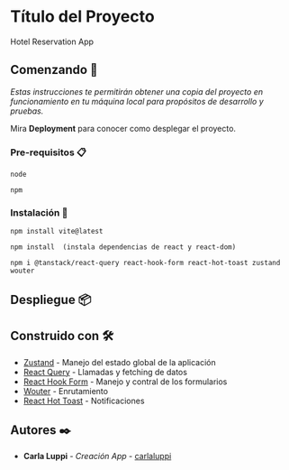 # Título del Proyecto

Hotel Reservation App

## Comenzando 🚀

_Estas instrucciones te permitirán obtener una copia del proyecto en funcionamiento en tu máquina local para propósitos de desarrollo y pruebas._

Mira **Deployment** para conocer como desplegar el proyecto.


### Pre-requisitos 📋

```
node 
```
```
npm 
```

### Instalación 🔧

```
npm install vite@latest
```
```
npm install  (instala dependencias de react y react-dom) 
```

```
npm i @tanstack/react-query react-hook-form react-hot-toast zustand wouter  
```

## Despliegue 📦


## Construido con 🛠️


* [Zustand](https://zustand-demo.pmnd.rs/) - Manejo del estado global de la aplicación
* [React Query](https://www.npmjs.com/package/react-query) - Llamadas y fetching de datos
* [React Hook Form](https://react-hook-form.com/) - Manejo y contral de los formularios
* [Wouter](https://www.npmjs.com/package/wouter) - Enrutamiento
* [React Hot Toast](https://react-hot-toast.com/) - Notificaciones


## Autores ✒️


* **Carla Luppi** - *Creación App* - [carlaluppi](https://github.com/carlaluppi)


